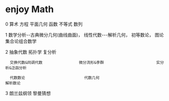 # enjoy Math


0 算术 方程  平面几何  函数 不等式 数列


1 数学分析--古典微分几何(曲线曲面)，   线性代数---解析几何，           初等数论，    图论集合论组合数学


2     抽象代数                           拓扑学                              复分析

      交换代数&同调代数                微分流形&李群                       实分析&泛函分析 
      
      代数数论                          代数几何                             解析数论
      
      
      
      
3                   朗兰兹纲领                       黎曼猜想
